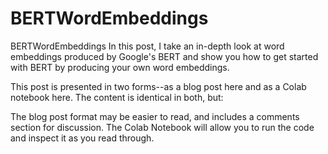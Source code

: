 # BERTWordEmbeddings
BERTWordEmbeddings
In this post, I take an in-depth look at word embeddings produced by Google's BERT and show you how to get started with BERT by producing your own word embeddings.

This post is presented in two forms--as a blog post here and as a Colab notebook here. The content is identical in both, but:

The blog post format may be easier to read, and includes a comments section for discussion.
The Colab Notebook will allow you to run the code and inspect it as you read through.
